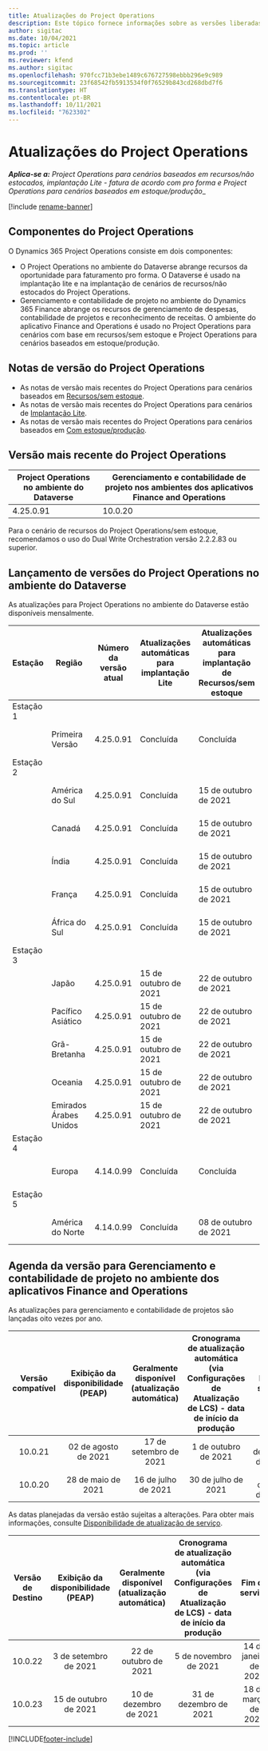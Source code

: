 ```yaml
---
title: Atualizações do Project Operations
description: Este tópico fornece informações sobre as versões liberadas do Dynamics 365 Project Operations.
author: sigitac
ms.date: 10/04/2021
ms.topic: article
ms.prod: ''
ms.reviewer: kfend
ms.author: sigitac
ms.openlocfilehash: 970fcc71b3ebe1489c676727598ebbb296e9c989
ms.sourcegitcommit: 23f68542fb5913534f0f76529b843cd268dbd7f6
ms.translationtype: HT
ms.contentlocale: pt-BR
ms.lasthandoff: 10/11/2021
ms.locfileid: "7623302"
---
```

# <a name="project-operations-updates"></a>Atualizações do Project Operations

_**Aplica-se a:** Project Operations para cenários baseados em recursos/não estocados, implantação Lite - fatura de acordo com pro forma e Project Operations para cenários baseados em estoque/produção__

[!include [rename-banner](~/includes/cc-data-platform-banner.md)]

## <a name="project-operations-components"></a>Componentes do Project Operations

O Dynamics 365 Project Operations consiste em dois componentes:

- O Project Operations no ambiente do Dataverse abrange recursos da oportunidade para faturamento pro forma. O Dataverse é usado na implantação lite e na implantação de cenários de recursos/não estocados do Project Operations.
- Gerenciamento e contabilidade de projeto no ambiente do Dynamics 365 Finance abrange os recursos de gerenciamento de despesas, contabilidade de projetos e reconhecimento de receitas. O ambiente do aplicativo Finance and Operations é usado no Project Operations para cenários com base em recursos/sem estoque e Project Operations para cenários baseados em estoque/produção.

## <a name="project-operations-release-notes"></a>Notas de versão do Project Operations
- As notas de versão mais recentes do Project Operations para cenários baseados em [Recursos/sem estoque](whats-new-oct-2021-resource-based.md).
- As notas de versão mais recentes do Project Operations para cenários de [Implantação Lite](../pro/whats-new/whats-new-oct-2021-lite.md).
- As notas de versão mais recentes do Project Operations para cenários baseados em [Com estoque/produção](../prod-pma/whats-new/whats-new-jul-2021-stocked.md).

## <a name="project-operations-latest-version"></a>Versão mais recente do Project Operations

| Project Operations no ambiente do Dataverse | Gerenciamento e contabilidade de projeto nos ambientes dos aplicativos Finance and Operations | 
| --- | --- |
| 4.25.0.91 | 10.0.20 |

Para o cenário de recursos do Project Operations/sem estoque, recomendamos o uso do Dual Write Orchestration versão 2.2.2.83 ou superior.

## <a name="release-schedule-for-project-operations-on-dataverse-environment"></a>Lançamento de versões do Project Operations no ambiente do Dataverse

As atualizações para Project Operations no ambiente do Dataverse estão disponíveis mensalmente. 

| Estação | Região | Número da versão atual | Atualizações automáticas para implantação Lite | Atualizações automáticas para implantação de Recursos/sem estoque | Número da próxima versão | Próxima versão disponível ao público |
|-----------|-----------------------|-----------------|--------------------|---------------------|---------------------|---------------------|
| Estação 1 |   &nbsp;              |    &nbsp;       | &nbsp;             |      &nbsp;         |      &nbsp;         |      &nbsp;         |
|   &nbsp;  | Primeira Versão         |  4.25.0.91      | Concluída           | Concluída            | TBD                 | 29 de outubro de 2021    |
| Estação 2 |   &nbsp;              |    &nbsp;       | &nbsp;             |      &nbsp;         |      &nbsp;         |      &nbsp;         |
|   &nbsp;  | América do Sul         |  4.25.0.91      | Concluída           | 15 de outubro de 2021    | TBD                 | 29 de outubro de 2021    |
|   &nbsp;  | Canadá                |  4.25.0.91      | Concluída           | 15 de outubro de 2021    | TBD                 | 29 de outubro de 2021    |
|   &nbsp;  | Índia                 |  4.25.0.91      | Concluída           | 15 de outubro de 2021    | TBD                 | 29 de outubro de 2021    |
|   &nbsp;  | França                |  4.25.0.91      | Concluída           | 15 de outubro de 2021    | TBD                 | 29 de outubro de 2021    |
|   &nbsp;  | África do Sul          |  4.25.0.91      | Concluída           | 15 de outubro de 2021    | TBD                 | 29 de outubro de 2021    |
| Estação 3 |      &nbsp;           |     &nbsp;      |     &nbsp;         |      &nbsp;         |      &nbsp;         |      &nbsp;         |
|   &nbsp;  | Japão                 |  4.25.0.91      | 15 de outubro de 2021   | 22 de outubro de 2021    | TBD                 | 05 de novembro de 2021   |
|   &nbsp;  | Pacífico Asiático          |  4.25.0.91      | 15 de outubro de 2021   | 22 de outubro de 2021    | TBD                 | 05 de novembro de 2021   |
|   &nbsp;  | Grã-Bretanha         |  4.25.0.91      | 15 de outubro de 2021   | 22 de outubro de 2021    | TBD                 | 05 de novembro de 2021   |
|   &nbsp;  | Oceania               |  4.25.0.91      | 15 de outubro de 2021   | 22 de outubro de 2021    | TBD                 | 05 de novembro de 2021   |
|   &nbsp;  | Emirados Árabes Unidos  |  4.25.0.91      | 15 de outubro de 2021   | 22 de outubro de 2021    | TBD                 | 05 de novembro de 2021   |
| Estação 4 |     &nbsp;            |     &nbsp;      |     &nbsp;         |      &nbsp;         |      &nbsp;         |      &nbsp;         |
|   &nbsp;  | Europa                |  4.14.0.99      | Concluída           | Concluída            | 4.25.0.91           | 15 de outubro de 2021    |
| Estação 5 |     &nbsp;            |     &nbsp;      |     &nbsp;         |      &nbsp;         |      &nbsp;         |      &nbsp;         |
|   &nbsp;  | América do Norte         |  4.14.0.99      | Concluída           | 08 de outubro de 2021    | 4.25.0.91           | 22 de outubro de 2021    |


## <a name="release-schedule-for-project-management-and-accounting-in-the-finance-and-operations-apps-environment"></a>Agenda da versão para Gerenciamento e contabilidade de projeto no ambiente dos aplicativos Finance and Operations

As atualizações para gerenciamento e contabilidade de projetos são lançadas oito vezes por ano.

|Versão compatível| Exibição da disponibilidade (PEAP) | Geralmente disponível (atualização automática) | Cronograma de atualização automática (via Configurações de Atualização de LCS) - data de início da produção |   Fim do serviço   |
|:---------------:|:---------------------------:|:---------------------------------:|:--------------------------------------------------------------------:|:------------------:|
|    10.0.21      |         02 de agosto de 2021     |           17 de setembro de 2021      |                             1 de outubro de 2021                          |  10 de dezembro de 2021 |
|    10.0.20      |         28 de maio de 2021        |           16 de julho de 2021           |                             30 de julho de 2021                            |  22 de outubro de 2021  |

As datas planejadas da versão estão sujeitas a alterações. Para obter mais informações, consulte [Disponibilidade de atualização de serviço](/dynamics365/fin-ops-core/fin-ops/get-started/public-preview-releases?toc=%2fdynamics365%2ffinance%2ftoc.json).

|Versão de Destino | Exibição da disponibilidade (PEAP) | Geralmente disponível (atualização automática) | Cronograma de atualização automática (via Configurações de Atualização de LCS) - data de início da produção |   Fim do serviço   |
|:---------------:|:---------------------------:|:---------------------------------:|:--------------------------------------------------------------------:|:------------------:|
|     10.0.22     |      3 de setembro de 2021      |          22 de outubro de 2021         |                           5 de novembro de 2021                           |  14 de janeiro de 2022  |
|     10.0.23     |      15 de outubro de 2021       |        10 de dezembro de 2021          |                          31 de dezembro de 2021                           | 18 de março de 2022     |

[!INCLUDE[footer-include](../includes/footer-banner.md)]
